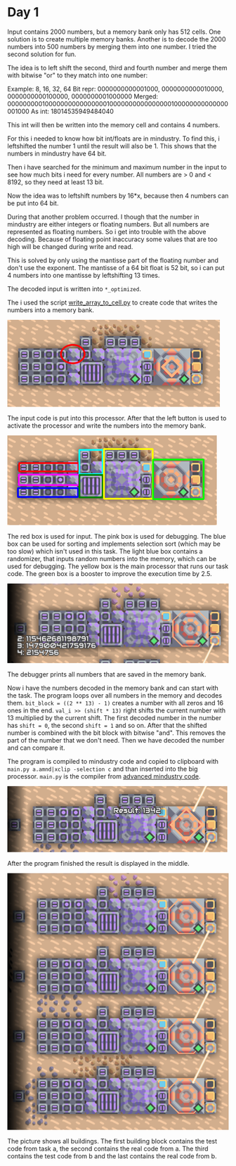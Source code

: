 # Day 1

Input contains 2000 numbers, but a memory bank only has 512 cells. One solution is to create multiple memory banks. Another is to decode the 2000 numbers into 500 numbers by merging them into one number. I tried the second solution for fun.

The idea is to left shift the second, third and fourth number and merge them with bitwise "or" to they match into one number:

Example: 8, 16, 32, 64
Bit repr: 0000000000001000, 0000000000010000, 0000000000100000, 0000000001000000
Merged: 0000000001000000000000000010000000000000000100000000000000001000
As int: 18014535949484040

This int will then be written into the memory cell and contains 4 numbers.

For this i needed to know how bit int/floats are in mindustry. To find this, i leftshifted the number 1 until the result will also be 1. This shows that the numbers in mindustry have 64 bit.

Then i have searched for the minimum and maximum number in the input to see how much bits i need for every number. All numbers are > 0 and < 8192, so they need at least 13 bit.

Now the idea was to leftshift numbers by 16*x, because then 4 numbers can be put into 64 bit.

During that another problem occurred. I though that the number in mindustry are either integers or floating numbers. But all numbers are represented as floating numbers. So i get into trouble with the above decoding. Because of floating point inaccuracy some values that are too high will be changed during write and read.

This is solved by only using the mantisse part of the floating number and don't use the exponent. The mantisse of a 64 bit float is 52 bit, so i can put 4 numbers into one mantisse by leftshifting 13 times.

The decoded input is written into `*_optimized`.

The i used the script [write_array_to_cell.py](https://github.com/Bergiu/AdvancedMindustryLogic/blob/main/aoc/write_array_to_cell.py) to create code that writes the numbers into a memory bank.

![](./input_proc.png)

The input code is put into this processor. After that the left button is used to activate the processor and write the numbers into the memory bank.

![](./schemata.png)

The red box is used for input. The pink box is used for debugging. The blue box can be used for sorting and implements selection sort (which may be too slow) which isn't used in this task. The light blue box contains a randomizer, that inputs random numbers into the memory, which can be used for debugging. The yellow box is the main processor that runs our task code. The green box is a booster to improve the execution time by 2.5.

![](./debug.png)

The debugger prints all numbers that are saved in the memory bank.

Now i have the numbers decoded in the memory bank and can start with the task. The program loops over all numbers in the memory and decodes them. `bit_block = ((2 ** 13) - 1)` creates a number with all zeros and 16 ones in the end. `val_i >> (shift * 13)` right shifts the current number with 13 multiplied by the current shift. The first decoded number in the number has `shift = 0`, the second `shift = 1` and so on. After that the shifted number is combined with the bit block with bitwise "and". This removes the part of the number that we don't need. Then we have decoded the number and can compare it.

The program is compiled to mindustry code and copied to clipboard with `main.py a.amnd|xclip -selection c` and than inserted into the big processor. `main.py` is the compiler from [advanced mindustry code](https://github.com/Bergiu/AdvancedMindustryLogic/blob/main/main.py).

![](./finished.png)

After the program finished the result is displayed in the middle.


![](./all.png)

The picture shows all buildings. The first building block contains the test code from task a, the second contains the real code from a. The third contains the test code from b and the last contains the real code from b.
